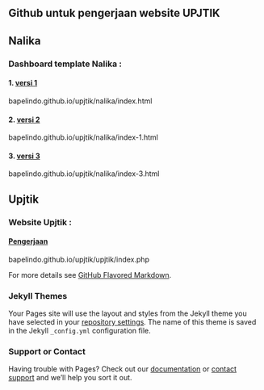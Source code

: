 ## Github untuk pengerjaan website UPJTIK


## Nalika
### Dashboard template Nalika :
#### 1. [versi 1](/nalika/index.html)
bapelindo.github.io/upjtik/nalika/index.html
#### 2. [versi 2](/nalika/index-1.html)
bapelindo.github.io/upjtik/nalika/index-1.html
#### 3. [versi 3](/nalika/index-2.html)
bapelindo.github.io/upjtik/nalika/index-3.html

## Upjtik
### Website Upjtik :
#### [Pengerjaan](/upjtik/index.php)
bapelindo.github.io/upjtik/upjtik/index.php


For more details see [GitHub Flavored Markdown](https://guides.github.com/features/mastering-markdown/).

### Jekyll Themes

Your Pages site will use the layout and styles from the Jekyll theme you have selected in your [repository settings](https://github.com/bapelindo/upjtik/settings). The name of this theme is saved in the Jekyll `_config.yml` configuration file.

### Support or Contact

Having trouble with Pages? Check out our [documentation](https://help.github.com/categories/github-pages-basics/) or [contact support](https://github.com/contact) and we’ll help you sort it out.
